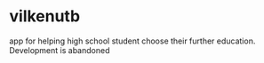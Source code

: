 # vilkenutb
app for helping high school student choose their further education. Development is abandoned
